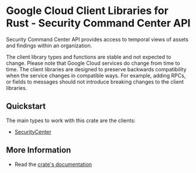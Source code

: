 # Google Cloud Client Libraries for Rust - Security Command Center API

<!-- Code generated by sidekick. DO NOT EDIT. -->


Security Command Center API provides access to temporal views of assets and
findings within an organization.

The client library types and functions are stable and not expected to change.
Please note that Google Cloud services do change from time to time. The client
libraries are designed to preserve backwards compatibility when the service
changes in compatible ways. For example, adding RPCs, or fields to messages
should not introduce breaking changes to the client libraries.

## Quickstart

The main types to work with this crate are the clients:

- [SecurityCenter]

## More Information

- Read the [crate's documentation](https://docs.rs/google-cloud-securitycenter-v2/latest/google-cloud-securitycenter-v2)

[SecurityCenter]: https://docs.rs/google-cloud-securitycenter-v2/latest/google_cloud_securitycenter_v2/client/struct.SecurityCenter.html
